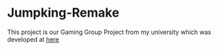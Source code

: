 # Jumpking-Remake
 This project is our Gaming Group Project from my university which was developed at [here](https://github.com/quan525/JumpKingFromPhuc)
